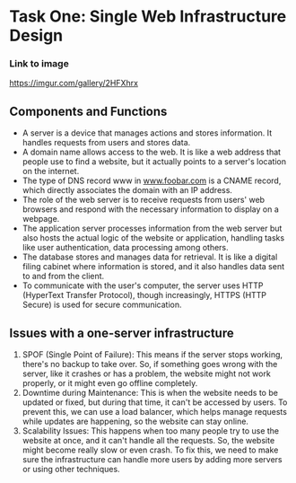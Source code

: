 # Task One: Single Web Infrastructure Design
### Link to image
https://imgur.com/gallery/2HFXhrx

## Components and Functions

- A server is a device that manages actions and stores information. It handles requests from users and stores data.
- A domain name allows access to the web. It is like a web address that people use to find a website, but it actually points to a server's location on the internet.
- The type of DNS record www in www.foobar.com is a CNAME record, which directly associates the domain with an IP address.
- The role of the web server is to receive requests from users' web browsers and respond with the necessary information to display on a webpage.
- The application server processes information from the web server but also hosts the actual logic of the website or application, handling tasks like user authentication, data processing among others.
- The database stores and manages data for retrieval. It is like a digital filing cabinet where information is stored, and it also handles data sent to and from the client.
- To communicate with the user's computer, the server uses HTTP (HyperText Transfer Protocol), though increasingly, HTTPS (HTTP Secure) is used for secure communication.

## Issues with a one-server infrastructure

1. SPOF (Single Point of Failure): This means if the server stops working, there's no backup to take over. So, if something goes wrong with the server, like it crashes or has a problem, the website might not work properly, or it might even go offline completely.
2. Downtime during Maintenance: This is when the website needs to be updated or fixed, but during that time, it can't be accessed by users. To prevent this, we can use a load balancer, which helps manage requests while updates are happening, so the website can stay online.
3. Scalability Issues: This happens when too many people try to use the website at once, and it can't handle all the requests. So, the website might become really slow or even crash. To fix this, we need to make sure the infrastructure can handle more users by adding more servers or using other techniques.

